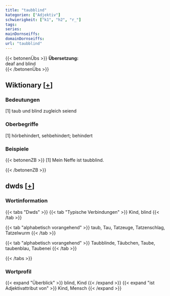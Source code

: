 ```yaml
---
title: "taubblind"
kategorien: ["Adjektiv"]
schwierigkeit: ["k1", "h2", "r_"]
tags:
series:
mainDornseiffs:
domainDornseiffs:
url: "taubblind"
---
```


{{< betonenÜbs >}}
**Übersetzung:**  
deaf and blind  
{{< /betonenÜbs >}}

## Wiktionary [[+](https://de.wiktionary.org/wiki/taubblind)]

### Bedeutungen
[1] taub und blind zugleich seiend  

### Oberbegriffe
[1] hörbehindert, sehbehindert; behindert  

### Beispiele
{{< betonenZB >}}
[1] Mein Neffe ist taubblind.  

{{< /betonenZB >}}


## dwds [[+](https://www.dwds.de/wb/taubblind)]

### Wortinformation
{{< tabs "Dwds" >}}
{{< tab "Typische Verbindungen" >}}
Kind, blind
{{< /tab >}}

{{< tab "alphabetisch vorangehend" >}}
taub, Tau, Tatzeuge, Tatzenschlag, Tatzelwurm
{{< /tab >}}

{{< tab "alphabetisch vorangehend" >}}
Taubblinde, Täubchen, Taube, taubenblau, Taubenei
{{< /tab >}}

{{< /tabs >}}

### Wortprofil
{{< expand "Überblick" >}} blind, Kind {{< /expand >}}
{{< expand "ist Adjektivattribut von" >}} Kind, Mensch {{< /expand >}}

